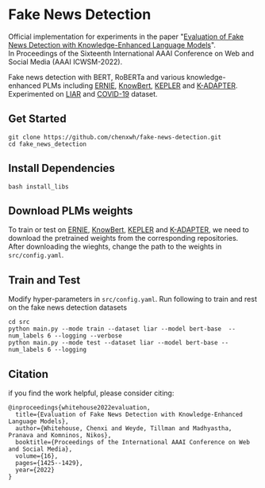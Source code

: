 # Fake News Detection

Official implementation for experiments in the paper "[Evaluation of Fake News Detection with Knowledge-Enhanced Language Models](https://ojs.aaai.org/index.php/ICWSM/article/view/19400)". \
In Proceedings of the Sixteenth International AAAI Conference on Web and Social Media (AAAI ICWSM-2022).

Fake news detection with BERT, RoBERTa and various knowledge-enhanced PLMs including [ERNIE](https://arxiv.org/abs/1905.07129), [KnowBert](https://arxiv.org/abs/1909.04164), [KEPLER](https://arxiv.org/abs/1911.06136) and [K-ADAPTER](https://arxiv.org/abs/2002.01808).\
Experimented on [LIAR](https://arxiv.org/abs/1705.00648) and [COVID-19](https://arxiv.org/abs/2011.03327) dataset.

## Get Started
```
git clone https://github.com/chenxwh/fake-news-detection.git
cd fake_news_detection
```

## Install Dependencies
```
bash install_libs
```

## Download PLMs weights 
To train or test on [ERNIE](https://github.com/thunlp/ERNIE), [KnowBert](https://github.com/allenai/kb), [KEPLER](https://github.com/THU-KEG/KEPLER) and [K-ADAPTER](https://github.com/microsoft/k-adapter), we need to download the pretrained weights from the corresponding repositories.\
After downloading the wieghts, change the path to the weights in `src/config.yaml`.

## Train and Test 
Modify hyper-parameters in `src/config.yaml`.
Run following to train and rest on the fake news detection datasets
```
cd src
python main.py --mode train --dataset liar --model bert-base  --num_labels 6 --logging --verbose
python main.py --mode test --dataset liar --model bert-base --num_labels 6 --logging
```

## Citation
if you find the work helpful, please consider citing:
```
@inproceedings{whitehouse2022evaluation,
  title={Evaluation of Fake News Detection with Knowledge-Enhanced Language Models},
  author={Whitehouse, Chenxi and Weyde, Tillman and Madhyastha, Pranava and Komninos, Nikos},
  booktitle={Proceedings of the International AAAI Conference on Web and Social Media},
  volume={16},
  pages={1425--1429},
  year={2022}
}
```
